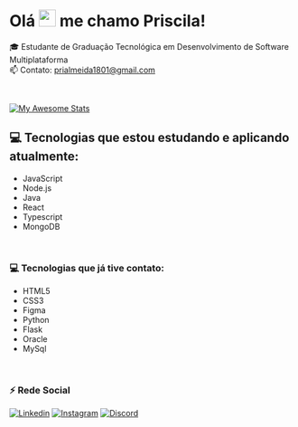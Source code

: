 
<h1 align="left">Olá <img src="https://raw.githubusercontent.com/kaueMarques/kaueMarques/master/hi.gif" height="30px"> me chamo Priscila!</h1>
<p align="left"> 

🎓  Estudante de Graduação Tecnológica em Desenvolvimento de Software Multiplataforma<br>
📫  Contato: prialmeida1801@gmail.com

<br>

[![My Awesome Stats](https://awesome-github-stats.azurewebsites.net/user-stats/prsilva?cardType=github&theme=tokyonight)](https://git.io/awesome-stats-card)


## 💻 Tecnologias que estou estudando e aplicando atualmente: 

  - JavaScript
  - Node.js
  - Java
  - React
  - Typescript
  - MongoDB
  
  <br>
  
 ### 💻 Tecnologias que já tive contato:
  - HTML5
  - CSS3
  - Figma
  - Python
  - Flask
  - Oracle
  - MySql
  
<br>

### ⚡ Rede Social  

[![Linkedin](https://img.shields.io/badge/LinkedIn-0077B5?style=for-the-badge&logo=linkedin&logoColor=white)](https://www.linkedin.com/in/priscilasilva1801/)
[![Instagram](https://img.shields.io/badge/Instagram-e02c6f?style=for-the-badge&logo=instagram&logoColor=white)](https://www.instagram.com/priscilatuk/?hl=pt-br)
[![Discord](https://img.shields.io/badge/Discord-7289DA?style=for-the-badge&logo=discord&logoColor=white)](https://discord.com/channels/@me)

  

